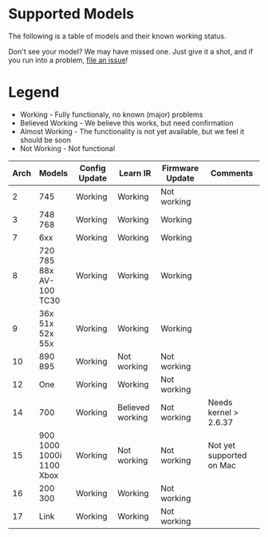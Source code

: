 # Supported Models

The following is a table of models and their known working status.

Don't see your model? We may have missed one. Just give it a shot, and if you run into a problem, [file an issue](https://github.com/jaymzh/concordance/issues)!

# Legend</h3>

* Working - Fully functionaly, no known (major) problems
* Believed Working - We believe this works, but need confirmation
* Almost Working - The functionality is not yet available, but we feel it should be soon
* Not Working - Not functional

| Arch | Models | Config Update | Learn IR | Firmware Update | Comments |
|---|---|---|---|---|---|
| 2 | 745 | Working | Working | Not working | |
| 3 | 748<br/> 768 | Working | Working | Working | |
| 7 | 6xx | Working | Working | Working | |
| 8 | 720<br/>785<br/>88x<br/>AV-100<br/>TC30 | Working | Working | Working | |
| 9 | 36x<br/>51x<br/>52x<br/>55x | Working | Working | Working | |
| 10 | 890<br/>895 | Working | Not working | Not working | |
| 12 | One | Working | Working | Not working | |
| 14 | 700 | Working | Believed working | Not working | Needs kernel > 2.6.37 |
| 15 | 900<br/>1000<br/>1000i<br/>1100<br/>Xbox | Working | Not working | Not working | Not yet supported on Mac |
| 16 | 200<br/>300 | Working | Working | Not working | |
| 17 | Link | Working | Working | Not working | |
